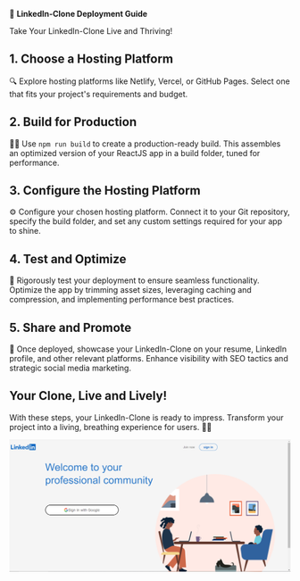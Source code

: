 🚀 **LinkedIn-Clone Deployment Guide**

Take Your LinkedIn-Clone Live and Thriving!

## 1. Choose a Hosting Platform

🔍 Explore hosting platforms like Netlify, Vercel, or GitHub Pages. Select one that fits your project's requirements and budget.

## 2. Build for Production

👷‍♀️ Use `npm run build` to create a production-ready build. This assembles an optimized version of your ReactJS app in a build folder, tuned for performance.

## 3. Configure the Hosting Platform

⚙️ Configure your chosen hosting platform. Connect it to your Git repository, specify the build folder, and set any custom settings required for your app to shine.

## 4. Test and Optimize

🔧 Rigorously test your deployment to ensure seamless functionality. Optimize the app by trimming asset sizes, leveraging caching and compression, and implementing performance best practices.

## 5. Share and Promote

📣 Once deployed, showcase your LinkedIn-Clone on your resume, LinkedIn profile, and other relevant platforms. Enhance visibility with SEO tactics and strategic social media marketing.

## Your Clone, Live and Lively!

With these steps, your LinkedIn-Clone is ready to impress. Transform your project into a living, breathing experience for users. 🚀🔗

![1680453368946](image/README/1680453368946.png)

